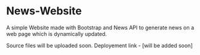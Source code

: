 # News-Website
A simple Website made with Bootstrap and News API to generate news on a web page which is dynamically updated.

Source files will be uploaded soon.
Deployement link - [will be added soon]

